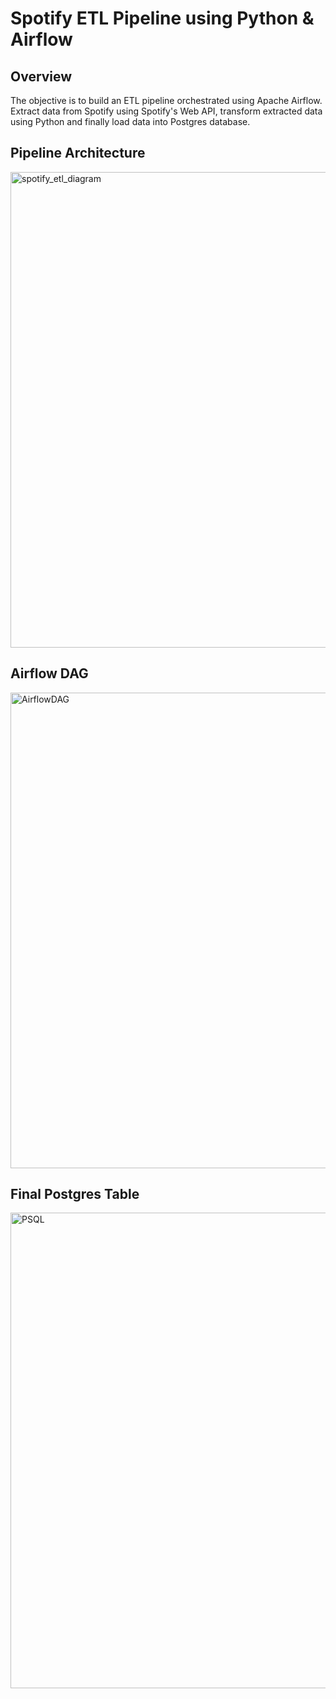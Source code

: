 # Spotify ETL Pipeline using Python & Airflow
## Overview
The objective is to build an ETL pipeline orchestrated using Apache Airflow. Extract data from Spotify using Spotify's Web API, transform extracted data using Python and finally load data into Postgres database.
## Pipeline Architecture
<img width="761" alt="spotify_etl_diagram" src="https://github.com/devallasaitej/Spotify_ETL_Airflow/assets/64268620/c6163f70-4a81-4bd6-91bb-517db7febc40">

## Airflow DAG
<img width="761" alt="AirflowDAG" src="https://github.com/devallasaitej/Spotify_ETL_Airflow/assets/64268620/5d3c3da1-d02a-4d99-ad5c-f2e304ff12c7">

## Final Postgres Table
<img width="761" alt="PSQL" src="https://github.com/devallasaitej/Spotify_ETL_Airflow/assets/64268620/6876d77b-1343-4c86-9688-58c457fc412e">
